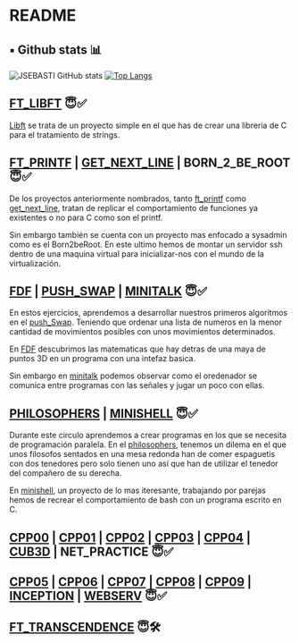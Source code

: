 # README

## ▪️ Github stats 📊

![JSEBASTI GitHub stats](https://github-readme-stats.vercel.app/api?username=jsesbasti&show_icons=true&theme=github_dark)  [![Top Langs](https://github-readme-stats.vercel.app/api/top-langs/?username=jsesbasti&layout=compact&theme=github_dark)](https://github.com/jsesbasti/)

## [FT_LIBFT](https://github.com/jsesbasti/libft) 😇✅
[Libft](https://github.com/jsesbasti/libft) se trata de un proyecto simple en el que has de crear una libreria de C para el tratamiento de strings.

## [FT_PRINTF](https://github.com/jsesbasti/ft_printf) | [GET_NEXT_LINE](https://github.com/jsesbasti/get_next_line) | BORN_2_BE_ROOT 😇✅
De los proyectos anteriormente nombrados, tanto [ft_printf](https://github.com/jsesbasti/ft_printf) como [get_next_line](https://github.com/jsesbasti/get_next_line), tratan de replicar el comportamiento de funciones ya existentes o no para C como son el printf.

Sin embargo también se cuenta con un proyecto mas enfocado a sysadmin como es el Born2beRoot. En este ultimo hemos de montar un servidor ssh dentro de una maquina virtual para inicializar-nos con el mundo de la virtualización.

## [FDF](https://github.com/jsesbasti/FDF) | [PUSH_SWAP](https://github.com/jsesbasti/push_swap) | [MINITALK](https://github.com/jsesbasti/Minitalk) 😇✅
En estos ejercicios, aprendemos a desarrollar nuestros primeros algoritmos en el [push_Swap](https://github.com/jsesbasti/push_swap). Teniendo que ordenar una lista de numeros en la menor cantidad de movimientos posibles con unos movimientos determinados.

En [FDF](https://github.com/jsesbasti/FDF) descubrimos las matematicas que hay detras de una maya de puntos 3D en un programa con una intefaz basica.

Sin embargo en [minitalk](https://github.com/jsesbasti/Minitalk) podemos observar como el oredenador se comunica entre programas con las señales y jugar un poco con ellas.

## [PHILOSOPHERS](https://github.com/jsesbasti/Philosophers) | [MINISHELL](https://github.com/jsesbasti/42_minishell) 😇✅
Durante este circulo aprendemos a crear programas en los que se necesita de programación paralela. En el [philosophers](https://github.com/jsesbasti/Philosophers), tenemos un dilema en el que unos filosofos sentados en una mesa redonda han de comer espaguetis con dos tenedores pero solo tienen uno así que han de utilizar el tenedor del compañero de su derecha.

En [minishell](https://github.com/jsesbasti/minishell), un proyecto de lo mas iteresante, trabajando por parejas hemos de recrear el comportamiento de bash con un programa escrito en C.

## [CPP00](https://github.com/jsesbasti/CPP42/tree/master/cpp00) | [CPP01](https://github.com/jsesbasti/CPP42/tree/master/cpp01) | [CPP02](https://github.com/jsesbasti/CPP42/tree/master/cpp02) | [CPP03](https://github.com/jsesbasti/CPP42/tree/master/cpp03) | [CPP04](https://github.com/jsesbasti/CPP42/tree/master/cpp04) | [CUB3D](https://github.com/puyma/cub3D) | NET_PRACTICE 😇✅

## [CPP05](https://github.com/jsesbasti/CPP42/tree/master/cpp05) | [CPP06](https://github.com/jsesbasti/CPP42/tree/master/cpp06) | [CPP07](https://github.com/jsesbasti/CPP42/tree/master/cpp07) | [CPP08](https://github.com/jsesbasti/CPP42/tree/master/cpp08) | [CPP09](https://github.com/jsesbasti/CPP42/tree/master/cpp09) | [INCEPTION](https://github.com/jsesbasti/Inception) | [WEBSERV](https://github.com/jsesbasti/webserv) 😇✅

## [FT_TRANSCENDENCE](https://github.com/Gprada-T/ft_trascendence) 😇🛠️

